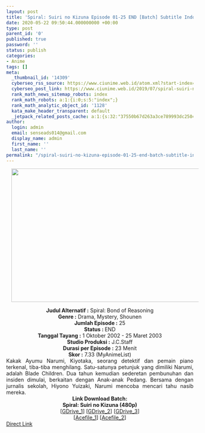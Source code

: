 ```yaml
---
layout: post
title: 'Spiral: Suiri no Kizuna Episode 01-25 END [Batch] Subtitle Indonesia'
date: 2020-05-22 09:50:44.000000000 +00:00
type: post
parent_id: '0'
published: true
password: ''
status: publish
categories:
- Anime
tags: []
meta:
  _thumbnail_id: '14309'
  cyberseo_rss_source: https://www.ciunime.web.id/atom.xml?start-index=451&max-results=150
  cyberseo_post_link: https://www.ciunime.web.id/2019/07/spiral-suiri-no-kizuna-episode-01-25.html
  rank_math_news_sitemap_robots: index
  rank_math_robots: a:1:{i:0;s:5:"index";}
  rank_math_analytic_object_id: '1128'
  kata_make_header_transparent: default
  _jetpack_related_posts_cache: a:1:{s:32:"37550b67d263a3ce789993dc25046c5f";a:2:{s:7:"expires";i:1649666290;s:7:"payload";a:0:{}}}
author:
  login: admin
  email: senseads014@gmail.com
  display_name: admin
  first_name: ''
  last_name: ''
permalink: "/spiral-suiri-no-kizuna-episode-01-25-end-batch-subtitle-indonesia/"
---
```

<div class="separator" style="clear: both; text-align: center;"><a href="https://1.bp.blogspot.com/-JUyHkEzJZME/XTLgj3MzJKI/AAAAAAAAcLQ/nA2xKjFIuagdW_4zhgk4ogocTiDHGyInACLcBGAs/s1600/Spiral%2B-%2BSuiri%2Bno%2BKizuna.jpg" imageanchor="1" style="margin-left: 1em; margin-right: 1em;"><img border="0" data-original-height="720" data-original-width="1280" height="360" src="{{ site.baseurl }}/assets/2020/05/Spiral%2B-%2BSuiri%2Bno%2BKizuna.jpg" width="640" /></a></div>
<p>
<div style="text-align: center;"><b>Judul</b><b><b> Alternatif</b> :</b> Spiral: Bond of Reasoning</div>
<div style="text-align: center;"><b><b>Genre :</b></b> Drama, Mystery, Shounen</div>
<div style="text-align: center;"><b>Jumlah Episode :</b> 25<br /><b>Status :&nbsp;</b>END<br /><b>Tanggal Tayang :</b> 1 Oktober 2002 - 25 Maret 2003<br /><b>Studio Produksi :</b> J.C.Staff<br /><b>Durasi per Episode :</b> 23 Menit</div>
<div style="text-align: center;"><b>Skor :</b> 7.33 (MyAnimeList)</div>
<div style="text-align: center;"></div>
<div style="text-align: justify;">Kakak Ayumu Narumi, Kiyotaka, seorang detektif dan pemain piano terkenal, tiba-tiba menghilang. Satu-satunya petunjuk yang dimiliki Narumi, adalah Blade Children. Dua tahun kemudian sederetan pembunuhan dan insiden dimulai, berkaitan dengan Anak-anak Pedang. Bersama dengan jurnalis sekolah, Hiyono Yuizaki, Narumi mencoba mencari tahu nasib mereka.</div>
<div style="text-align: justify;"></div>
<div style="text-align: justify;"></div>
<div style="text-align: center;"><b>Link Download Batch:</b></div>
<div style="text-align: center;"><b>Spiral: Suiri no Kizuna (480p)</b></div>
<div style="text-align: center;">[<a href="https://drive.google.com/uc?id=1MYxxMntXY8anWdJclzRQU9TSUmNdzz-0" target="_blank" rel="noopener">GDrive_1</a>] [<a href="https://drive.google.com/uc?id=1bl6PFpINEDIEibl1zAsHh0UYgpXUgPVT" target="_blank" rel="noopener">GDrive_2</a>] [<a href="https://drive.google.com/uc?id=1BJZ-6DFyatRNjy9sjqsGwtXRRo3e7Z9J" target="_blank" rel="noopener">GDrive_3</a>]<br />[<a href="https://acefile.co/f/10228161/kusonime-spiral-rar" target="_blank" rel="noopener">Acefile_1</a>] [<a href="https://acefile.co/f/11525249/shirainime-spi-ral-rar" target="_blank" rel="noopener">Acefile_2</a>]</div>
<link rel="stylesheet" href="https://cdnjs.cloudflare.com/ajax/libs/font-awesome/4.7.0/css/font-awesome.min.css" />
<div class="divbtn"> <a href="https://handymansurrender.com/fihup8buzv?key=94550f7ce39444073321dde3b8782f97" class="btn"><i class="fa fa-download"></i> Direct Link</a> </div>
